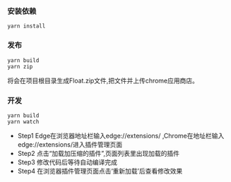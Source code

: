 ### 安装依赖
```shell
yarn install
```

###  发布
```shell
yarn build
yarn zip
```
将会在项目根目录生成Float.zip文件,把文件并上传chrome应用商店。

### 开发
```shell
yarn build
yarn watch
```
- Step1 Edge在浏览器地址栏输入edge://extensions/ ,Chrome在地址栏输入edge://extensions/进入插件管理页面
- Step2 点击“加载加压缩的插件”,页面列表里出现加载的插件
- Step3 修改代码后等待自动编译完成
- Step4 在浏览器插件管理页面点击‘重新加载’后查看修改效果

